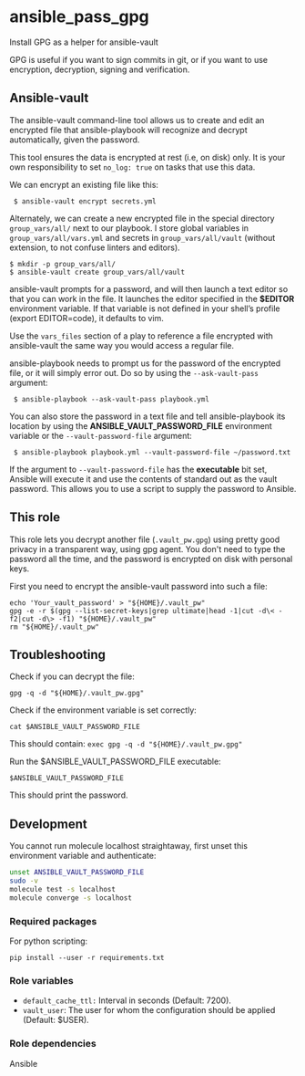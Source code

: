 # ansible\_pass\_gpg
Install GPG as a helper for ansible-vault

GPG is useful if you want to sign commits in git, or if you want to use encryption, decryption, signing and verification.

## Ansible-vault

The ansible-vault command-line tool allows us to create and edit an encrypted file that ansible-playbook will recognize and decrypt automatically, given the password.

This tool ensures the data is encrypted at rest (i.e, on disk) only. It is your own responsibility to set `no_log: true` on tasks that use this data.

We can encrypt an existing file like this:

```
 $ ansible-vault encrypt secrets.yml
```

Alternately, we can create a new encrypted file in the special directory `group_vars/all/` next to our playbook. I store global variables in `group_vars/all/vars.yml` and secrets in `group_vars/all/vault` (without extension, to not confuse linters and editors).

```
$ mkdir -p group_vars/all/
$ ansible-vault create group_vars/all/vault
```

ansible-vault prompts for a password, and will then launch a text editor so that you can work in the file. It launches the editor specified in the **$EDITOR** environment variable. If that variable is not defined in your shell’s profile (export EDITOR=code), it defaults to vim.

Use the `vars_files` section of a play to reference a file encrypted with ansible-vault the same way you would access a regular file.

ansible-playbook needs to prompt us for the password of the encrypted file, or it will simply error out. Do so by using the `--ask-vault-pass` argument:

```
 $ ansible-playbook --ask-vault-pass playbook.yml
```

You can also store the password in a text file and tell ansible-playbook its location by using the **ANSIBLE_VAULT_PASSWORD_FILE** environment variable or the `--vault-password-file` argument:

```
 $ ansible-playbook playbook.yml --vault-password-file ~/password.txt
```

If the argument to `--vault-password-file` has the **executable** bit set, Ansible will execute it and use the contents of standard out as the vault password. This allows you to use a script to supply the password to Ansible.

## This role

This role lets you decrypt another file (`.vault_pw.gpg`) using pretty good privacy in a transparent way, using gpg agent. You don't need to type the password all the time, and the password is encrypted on disk with personal keys.

First you need to encrypt the ansible-vault password into such a file:
```
echo 'Your_vault_password' > "${HOME}/.vault_pw"
gpg -e -r $(gpg --list-secret-keys|grep ultimate|head -1|cut -d\< -f2|cut -d\> -f1) "${HOME}/.vault_pw"
rm "${HOME}/.vault_pw"
```


## Troubleshooting

Check if you can decrypt the file:
```
gpg -q -d "${HOME}/.vault_pw.gpg"
```

Check if the environment variable is set correctly:
```
cat $ANSIBLE_VAULT_PASSWORD_FILE
```

This should contain:
`exec gpg -q -d "${HOME}/.vault_pw.gpg"`

Run the $ANSIBLE_VAULT_PASSWORD_FILE executable:

```
$ANSIBLE_VAULT_PASSWORD_FILE
```
This should print the password.

## Development
You cannot run molecule localhost straightaway, first unset this environment variable and authenticate:

```sh
unset ANSIBLE_VAULT_PASSWORD_FILE
sudo -v
molecule test -s localhost
molecule converge -s localhost
```

### Required packages

For python scripting:

```
pip install --user -r requirements.txt
```

### Role variables

- `default_cache_ttl:` Interval in seconds (Default: 7200).
- `vault_user`: The user for whom the configuration should be applied (Default: $USER).


### Role dependencies

Ansible


